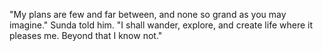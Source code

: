 "My plans are few and far between, and none so grand as you may imagine." Sunda told him. "I shall wander, explore, and create life where it pleases me. Beyond that I know not."